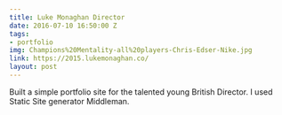 ```yaml
---
title: Luke Monaghan Director
date: 2016-07-10 16:50:00 Z
tags:
- portfolio
img: Champions%20Mentality-all%20players-Chris-Edser-Nike.jpg
link: https://2015.lukemonaghan.co/
layout: post
---
```


Built a simple portfolio site for the talented young British Director. I used Static Site generator Middleman.
